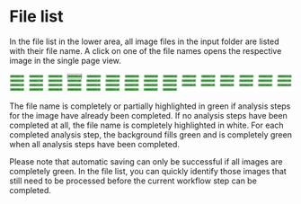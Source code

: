 # File list

In the file list in the lower area, all image files in the input folder are listed with their file name. A click on one of the file names opens the respective image in the single page view.

![File list of all the associated images in a Goobi operation](../../../../.gitbook/assets/intranda_step_crop_54.png)

The file name is completely or partially highlighted in green if analysis steps for the image have already been completed. If no analysis steps have been completed at all, the file name is completely highlighted in white. For each completed analysis step, the background fills green and is completely green when all analysis steps have been completed.

Please note that automatic saving can only be successful if all images are completely green. In the file list, you can quickly identify those images that still need to be processed before the current workflow step can be completed.

